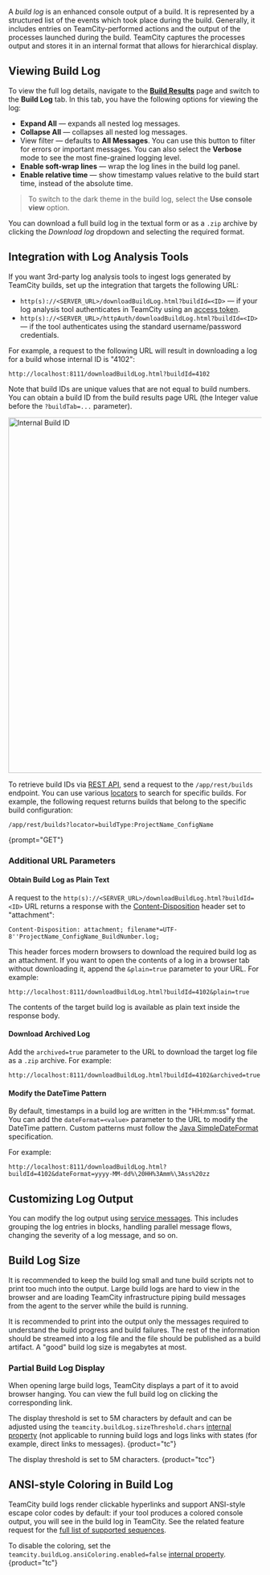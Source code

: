 [//]: # (title: Build Log)
[//]: # (auxiliary-id: Build Log)

A _build log_ is an enhanced console output of a build. It is represented by a structured list of the events which took place during the build. Generally, it includes entries on TeamCity-performed actions and the output of the processes launched during the build. TeamCity captures the processes output and stores it in an internal format that allows for hierarchical display.

## Viewing Build Log

To view the full log details, navigate to the __[Build Results](build-results-page.md#Build+Log+Tab)__ page and switch to the __Build Log__ tab.
In this tab, you have the following options for viewing the log:

* __Expand All__ — expands all nested log messages.
* __Collapse All__ — collapses all nested log messages.
* View filter — defaults to __All Messages__. You can use this button to filter for errors or important messages. You can also select the __Verbose__ mode to see the most fine-grained logging level.
* __Enable soft-wrap lines__ — wrap the log lines in the build log panel.
* __Enable relative time__ — show timestamp values relative to the build start time, instead of the absolute time.

>To switch to the dark theme in the build log, select the __Use console view__ option.

You can download a full build log in the textual form or as a `.zip` archive by clicking the _Download log_ dropdown and selecting the required format.

## Integration with Log Analysis Tools

If you want 3rd-party log analysis tools to ingest logs generated by TeamCity builds, set up the integration that targets the following URL:

* `http(s)://<SERVER_URL>/downloadBuildLog.html?buildId=<ID>` — if your log analysis tool authenticates in TeamCity using an [access token](configuring-your-user-profile.md#Managing+Access+Tokens).
* `http(s)://<SERVER_URL>/httpAuth/downloadBuildLog.html?buildId=<ID>` — if the tool authenticates using the standard username/password credentials.

For example, a request to the following URL will result in downloading a log for a build whose internal ID is "4102":

```Shell
http://localhost:8111/downloadBuildLog.html?buildId=4102
```

Note that build IDs are unique values that are not equal to build numbers. You can obtain a build ID from the build results page URL (the Integer value before the `?buildTab=...` parameter).

<img src="dk-buildInternalID.png" width="706" alt="Internal Build ID"/>

To retrieve build IDs via [REST API](https://www.jetbrains.com/help/teamcity/rest/get-build-details.html), send a request to the `/app/rest/builds` endpoint. You can use various [locators](https://www.jetbrains.com/help/teamcity/rest/locators.html) to search for specific builds. For example, the following request returns builds that belong to the specific build configuration:

```Shell
/app/rest/builds?locator=buildType:ProjectName_ConfigName
```
{prompt="GET"}

### Additional URL Parameters

#### Obtain Build Log as Plain Text

A request to the `http(s)://<SERVER_URL>/downloadBuildLog.html?buildId=<ID>` URL returns a response with the [Content-Disposition](https://developer.mozilla.org/en-US/docs/Web/HTTP/Headers/Content-Disposition) header set to "attachment":

```HTTP
Content-Disposition: attachment; filename*=UTF-8''ProjectName_ConfigName_BuildNumber.log;
```
This header forces modern browsers to download the required build log as an attachment. If you want to open the contents of a log in a browser tab without downloading it, append the `&plain=true` parameter to your URL. For example:

```Shell
http://localhost:8111/downloadBuildLog.html?buildId=4102&plain=true
```

The contents of the target build log is available as plain text inside the response body.

#### Download Archived Log

Add the `archived=true` parameter to the URL to download the target log file as a `.zip` archive. For example:

```Shell
http://localhost:8111/downloadBuildLog.html?buildId=4102&archived=true
```

<!--
#### Download Raw Log Files

Replace `downloadBuildLog` with `downloadRawMessageFile` to download the `.raw.zip` archive that contains build log files in internal TeamCity format. You can download these files using the **Download log | Raw message files** action in TeamCity UI.

For example:

```Shell
http://localhost:8111/downloadRawMessageFile.html?buildId=4102
```
-->

#### Modify the DateTime Pattern

By default, timestamps in a build log are written in the "HH:mm:ss" format. You can add the `dateFormat=<value>` parameter to the URL to modify the DateTime pattern. Custom patterns must follow the [Java SimpleDateFormat](https://docs.oracle.com/en/java/javase/11/docs/api/java.base/java/text/SimpleDateFormat.html) specification.

For example:

```Shell
http://localhost:8111/downloadBuildLog.html?buildId=4102&dateFormat=yyyy-MM-dd%\20HH%3Amm%\3Ass%20zz
```

## Customizing Log Output

You can modify the log output using [service messages](service-messages.md#Reporting+Messages+to+Build+Log). This includes grouping the log entries in blocks, handling parallel message flows, changing the severity of a log message, and so on.

<anchor name="BuildLog-LargeBuildLogsInspection"/>

## Build Log Size

It is recommended to keep the build log small and tune build scripts not to print too much into the output. Large build logs are hard to view in the browser and are loading TeamCity infrastructure piping build messages from the agent to the server while the build is running.

It is recommended to print into the output only the messages required to understand the build progress and build failures. The rest of the information should be streamed into a log file and the file should be published as a build artifact. A "good" build log size is megabytes at most.

### Partial Build Log Display

When opening large build logs, TeamCity displays a part of it to avoid browser hanging. You can view the full build log on clicking the corresponding link.

The display threshold is set to 5M characters by default and can be adjusted using the `teamcity.buildLog.sizeThreshold.chars` [internal property](server-startup-properties.md#TeamCity+Internal+Properties) (not applicable to running build logs and logs links with states (for example, direct links to messages).
{product="tc"}

The display threshold is set to 5M characters.
{product="tcc"}

## ANSI-style Coloring in Build Log

TeamCity build logs render clickable hyperlinks and support ANSI-style escape color codes by default: if your tool produces a colored console output, you will see in the build log in TeamCity. See the related feature request for the [full list of supported sequences](https://youtrack.jetbrains.com/issue/TW-23760#comment=27-1021150).

To disable the coloring, set the `teamcity.buildLog.ansiColoring.enabled=false` [internal property](server-startup-properties.md#TeamCity+Internal+Properties).
{product="tc"}
